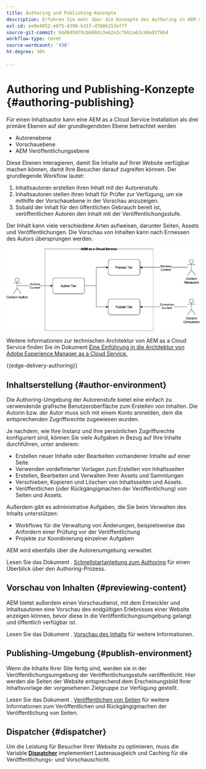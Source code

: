 ```yaml
---
title: Authoring und Publishing-Konzepte
description: Erfahren Sie mehr über die Konzepte des Authoring in AEM mithilfe der Autoren-, Vorschau- und Veröffentlichungsumgebungen.
exl-id: ee9e4952-e075-4398-b31f-d7886153efff
source-git-commit: bbd845079cb688dc3e62e2cf6b1a63c49a92f6b4
workflow-type: tm+mt
source-wordcount: '438'
ht-degree: 30%

---
```



# Authoring und Publishing-Konzepte {#authoring-publishing}

Für einen Inhaltsautor kann eine AEM as a Cloud Service Installation als drei primäre Ebenen auf der grundlegendsten Ebene betrachtet werden

* Autorenebene
* Vorschauebene
* AEM Veröffentlichungsebene

Diese Ebenen interagieren, damit Sie Inhalte auf Ihrer Website verfügbar machen können, damit Ihre Besucher darauf zugreifen können. Der grundlegende Workflow lautet:

1. Inhaltsautoren erstellen ihren Inhalt mit der Autorenstufe.
1. Inhaltsautoren stellen ihren Inhalt für Prüfer zur Verfügung, um sie mithilfe der Vorschauebene in der Vorschau anzuzeigen.
1. Sobald der Inhalt für den öffentlichen Gebrauch bereit ist, veröffentlichen Autoren den Inhalt mit der Veröffentlichungsstufe.

Der Inhalt kann viele verschiedene Arten aufweisen, darunter Seiten, Assets und Veröffentlichungen. Die Vorschau von Inhalten kann nach Ermessen des Autors übersprungen werden.

![Abbildung von Autor, Publisher und Dispatchern](assets/author-publish.jpg)

Weitere Informationen zur technischen Architektur von AEM as a Cloud Service finden Sie im Dokument [Eine Einführung in die Architektur von Adobe Experience Manager as a Cloud Service.](/help/overview/architecture.md)

{{edge-delivery-authoring}}

## Inhaltserstellung {#author-environment}

Die Authoring-Umgebung der Autorenstufe bietet eine einfach zu verwendende grafische Benutzeroberfläche zum Erstellen von Inhalten. Die Autorin bzw. der Autor muss sich mit einem Konto anmelden, dem die entsprechenden Zugriffsrechte zugewiesen wurden.

Je nachdem, wie Ihre Instanz und Ihre persönlichen Zugriffsrechte konfiguriert sind, können Sie viele Aufgaben in Bezug auf Ihre Inhalte durchführen, unter anderem:

* Erstellen neuer Inhalte oder Bearbeiten vorhandener Inhalte auf einer Seite
* Verwenden vordefinierter Vorlagen zum Erstellen von Inhaltsseiten
* Erstellen, Bearbeiten und Verwalten Ihrer Assets und Sammlungen
* Verschieben, Kopieren und Löschen von Inhaltsseiten und Assets.
* Veröffentlichen (oder Rückgängigmachen der Veröffentlichung) von Seiten und Assets.

Außerdem gibt es administrative Aufgaben, die Sie beim Verwalten des Inhalts unterstützen:

* Workflows für die Verwaltung von Änderungen, beispielsweise das Anfordern einer Prüfung vor der Veröffentlichung
* Projekte zur Koordinierung einzelner Aufgaben

AEM wird ebenfalls über die Autorenumgebung verwaltet.

Lesen Sie das Dokument . [Schnellstartanleitung zum Authoring](/help/sites-cloud/authoring/quick-start.md) für einen Überblick über den Authoring-Prozess.

## Vorschau von Inhalten {#previewing-content}

AEM bietet außerdem einen Vorschaudienst, mit dem Entwickler und Inhaltsautoren eine Vorschau des endgültigen Erlebnisses einer Website anzeigen können, bevor diese in die Veröffentlichungsumgebung gelangt und öffentlich verfügbar ist.

Lesen Sie das Dokument . [Vorschau des Inhalts](/help/sites-cloud/authoring/sites-console/previewing-content.md) für weitere Informationen.

## Publishing-Umgebung {#publish-environment}

Wenn die Inhalte Ihrer Site fertig sind, werden sie in der Veröffentlichungsumgebung der Veröffentlichungsstufe veröffentlicht. Hier werden die Seiten der Website entsprechend dem Erscheinungsbild Ihrer Inhaltsvorlage der vorgesehenen Zielgruppe zur Verfügung gestellt.

Lesen Sie das Dokument . [Veröffentlichen von Seiten](/help/sites-cloud/authoring/sites-console/publishing-pages.md) für weitere Informationen zum Veröffentlichen und Rückgängigmachen der Veröffentlichung von Seiten.

## Dispatcher {#dispatcher}

Um die Leistung für Besucher Ihrer Website zu optimieren, muss die Variable **[Dispatcher](/help/implementing/dispatcher/overview.md)** implementiert Lastenausgleich und Caching für die Veröffentlichungs- und Vorschauschicht.
